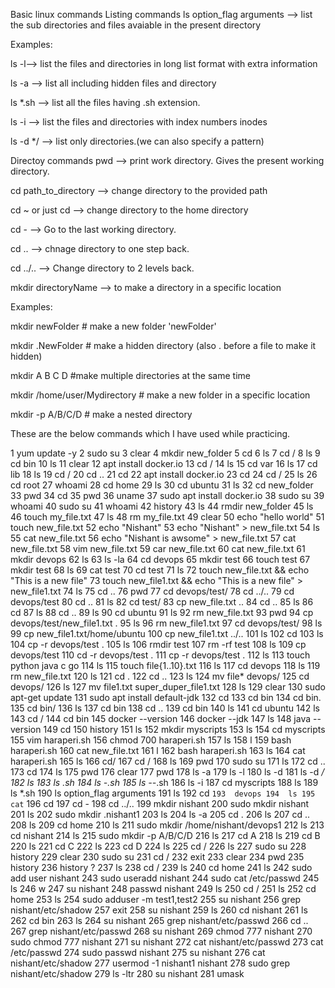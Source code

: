 Basic linux commands
Listing commands
ls option_flag arguments --> list the sub directories and files avaiable in the present directory

Examples:

ls -l--> list the files and directories in long list format with extra information

ls -a --> list all including hidden files and directory

ls *.sh --> list all the files having .sh extension.

ls -i  --> list the files and directories with index numbers inodes

 ls -d */ --> list only directories.(we can also specify a pattern)

Directoy commands
pwd --> print work directory. Gives the present working directory.

cd path_to_directory --> change directory to the provided path

cd ~  or just cd  --> change directory to the home directory

cd - --> Go to the last working directory.

 cd .. --> chnage directory to one step back.

 cd ../.. --> Change directory to 2 levels back.

 mkdir  directoryName --> to make a directory in a specific location

Examples:

mkdir newFolder              # make a new folder 'newFolder'

mkdir .NewFolder              # make a hidden directory (also . before a file to make it hidden)

mkdir A B C D                  #make multiple directories at the same time

mkdir /home/user/Mydirectory   # make a new folder in a specific location

mkdir -p  A/B/C/D              # make a nested directory

These are the below commands which I have used while practicing.


 1  yum update -y
    2  sudo su
    3  clear
    4  mkdir new_folder
    5  cd
    6  ls
    7  cd /
    8  ls
    9  cd bin
   10  ls
   11  clear
   12  apt install docker.io
   13  cd /
   14  ls
   15  cd var
   16  ls
   17  cd lib
   18  ls
   19  cd /
   20  cd ..
   21  cd
   22  apt install docker.io
   23  cd
   24  cd /
   25  ls
   26  cd root
   27  whoami
   28  cd home
   29  ls
   30  cd ubuntu
   31  ls
   32  cd new_folder
   33  pwd
   34  cd
   35  pwd
   36  uname
   37  sudo apt install docker.io
   38  sudo su
   39  whoami
   40  sudo su
   41  whoami
   42  history
   43  ls
   44  rmdir new_folder
   45  ls
   46  touch my_file.txt
   47  ls
   48  rm my_file.txt
   49  clear
   50  echo "hello world"
   51  touch new_file.txt
   52  echo "Nishant"
   53  echo "Nishant" > new_file.txt
   54  ls
   55  cat new_file.txt
   56  echo "Nishant is awsome" > new_file.txt
   57  cat new_file.txt
   58  vim new_file.txt
   59  car new_file.txt
   60  cat new_file.txt
   61  mkdir devops
   62  ls
   63  ls -la
   64  cd devops
   65  mkdir test
   66  touch test
   67  mkdir test
   68  ls
   69  cat test
   70  cd test
   71  ls
   72  touch new_file.txt && echo "This is a new file"
   73  touch new_file1.txt && echo "This is a new file" > new_file1.txt
   74  ls
   75  cd ..
   76  pwd
   77  cd devops/test/
   78  cd ../..
   79  cd devops/test
   80  cd ..
   81  ls
   82  cd test/
   83  cp new_file.txt ..
   84  cd ..
   85  ls
   86  cd
   87  ls
   88  cd ..
   89  ls
   90  cd ubuntu
   91  ls
   92  rm new_file.txt
   93  pwd
   94  cp devops/test/new_file1.txt .
   95  ls
   96  rm new_file1.txt
   97  cd devops/test/
   98  ls
   99  cp new_file1.txt/home/ubuntu
  100  cp new_file1.txt ../..
  101  ls
  102  cd
  103  ls
  104  cp -r devops/test .
  105  ls
  106  rmdir test
  107  rm -rf test
  108  ls
  109  cp devops/test
  110  cd -r devops/test .
  111  cp -r devops/test .
  112  ls
  113  touch python java c go
  114  ls
  115  touch file{1..10}.txt
  116  ls
  117  cd devops
  118  ls
  119  rm new_file.txt
  120  ls
  121  cd .
  122  cd ..
  123  ls
  124  mv file* devops/
  125  cd devops/
  126  ls
  127  mv file1.txt super_duper_file1.txt
  128  ls
  129  clear
  130  sudo apt-get update
  131  sudo apt install default-jdk
  132  cd
  133  cd bin
  134  cd bin.
  135  cd bin/
  136  ls
  137  cd bin
  138  cd ..
  139  cd bin
  140  ls
  141  cd ubuntu
  142  ls
  143  cd /
  144  cd bin
  145  docker --version
  146  docker --jdk
  147  ls
  148  java --version
  149  cd
  150  history
  151  ls
  152  mkdir myscripts
  153  ls
  154  cd myscripts
  155  vim haraperi.sh
  156  chmod 700 haraperi.sh
  157  ls
  158  l
  159  bash haraperi.sh
  160  cat new_file.txt
  161  l
  162  bash haraperi.sh
  163  ls
  164  cat haraperi.sh
  165  ls
  166  cd/
  167  cd /
  168  ls
  169  pwd
  170  sudo su
  171  ls
  172  cd ..
  173  cd
  174  ls
  175  pwd
  176  clear
  177  pwd
  178  ls -a
  179  ls -l
  180  ls -d
  181  ls -d */
  182  ls
  183  ls *.sh
  184  ls -*.sh
  185  ls --*.sh
  186  ls -i
  187  cd myscripts
  188  ls
  189  ls *.sh
  190  ls option_flag arguments
  191  ls
  192  cd `
  193  devops
  194  ls
  195  cat `
  196  cd
  197  cd -
  198  cd ../..
  199  mkdir nishant
  200  sudo mkdir nishant
  201  ls
  202  sudo mkdir .nishant1
  203  ls
  204  ls -a
  205  cd .
  206  ls
  207  cd ..
  208  ls
  209  cd home
  210  ls
  211  sudo mkdir /home/nishant/devops1
  212  ls
  213  cd nishant
  214  ls
  215  sudo mkdir -p A/B/C/D
  216  ls
  217  cd A
  218  ls
  219  cd B
  220  ls
  221  cd C
  222  ls
  223  cd D
  224  ls
  225  cd /
  226  ls
  227  sudo su
  228  history
  229  clear
  230  sudo su
  231  cd /
  232  exit
  233  clear
  234  pwd
  235  history
  236  history ?
  237  ls
  238  cd /
  239  ls
  240  cd home
  241  ls
  242  sudo add user nishant
  243  sudo useradd nishant
  244  sudo cat /etc/passwd
  245  ls
  246  w
  247  su nishant
  248  passwd nishant
  249  ls
  250  cd /
  251  ls
  252  cd home
  253  ls
  254  sudo adduser -m test1,test2
  255  su nishant
  256  grep nishant/etc/shadow
  257  exit
  258  su nishant
  259  ls
  260  cd nishant
  261  ls
  262  cd bin
  263  ls
  264  su nishant
  265  grep nishant/etc/passwd
  266  cd ..
  267  grep nishant/etc/passwd
  268  su nishant
  269  chmod 777 nishant
  270  sudo chmod 777 nishant
  271  su nishant
  272  cat nishant/etc/passwd
  273  cat /etc/passwd
  274  sudo passwd nishant
  275  su nishant
  276  cat nishant/etc/shadow
  277  usermod -1 nishant1 nishant
  278  sudo grep nishant/etc/shadow
  279  ls -ltr
  280  su nishant
  281  umask
